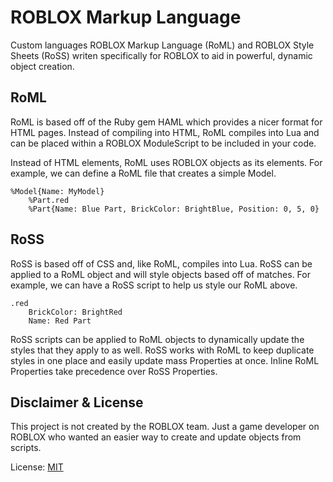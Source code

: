 # ROBLOX Markup Language
Custom languages ROBLOX Markup Language (RoML) and ROBLOX Style Sheets (RoSS) writen specifically for ROBLOX to aid in powerful, dynamic object creation.

## RoML
RoML is based off of the Ruby gem HAML which provides a nicer format for HTML pages. Instead of compiling into HTML, RoML compiles into Lua and can be placed within a ROBLOX ModuleScript to be included in your code.

Instead of HTML elements, RoML uses ROBLOX objects as its elements. For example, we can define a RoML file that creates a simple Model.

```
%Model{Name: MyModel}
	%Part.red
	%Part{Name: Blue Part, BrickColor: BrightBlue, Position: 0, 5, 0}
```

## RoSS
RoSS is based off of CSS and, like RoML, compiles into Lua. RoSS can be applied to a RoML object and will style objects based off of matches. For example, we can have a RoSS script to help us style our RoML above.

```
.red
	BrickColor: BrightRed
	Name: Red Part
```

RoSS scripts can be applied to RoML objects to dynamically update the styles that they apply to as well. RoSS works with RoML to keep duplicate styles in one place and easily update mass Properties at once. Inline RoML Properties take precedence over RoSS Properties.

## Disclaimer & License

This project is not created by the ROBLOX team. Just a game developer on ROBLOX who wanted an easier way to create and update objects from scripts.

License: [MIT](https://github.com/TBSHRichard/ROBLOX-Markup-Language/blob/master/LICENSE)
